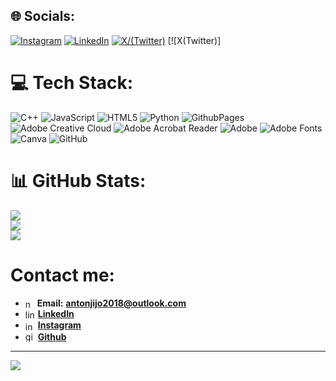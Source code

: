 
## 🌐 Socials:
[![Instagram](https://img.shields.io/badge/Instagram-%23E4405F.svg?logo=Instagram&logoColor=white)](https://instagram.com/_.celestial_spirit._) [![LinkedIn](https://img.shields.io/badge/LinkedIn-%230077B5.svg?logo=linkedin&logoColor=white)](https://www.linkedin.com/in/anton-j-678b302b5?utm_source=share&utm_campaign=share_via&utm_content=profile&utm_medium=android_app) [![X/(Twitter)](https://img.shields.io/badge/X-black.svg?logo=X&logoColor=white)](https://x.com/Anton_jijo) 
[![X(Twitter)]

# 💻 Tech Stack:
![C++](https://img.shields.io/badge/c++-%2300599C.svg?style=for-the-badge&logo=c%2B%2B&logoColor=white) ![JavaScript](https://img.shields.io/badge/javascript-%23323330.svg?style=for-the-badge&logo=javascript&logoColor=%23F7DF1E) ![HTML5](https://img.shields.io/badge/html5-%23E34F26.svg?style=for-the-badge&logo=html5&logoColor=white) ![Python](https://img.shields.io/badge/python-3670A0?style=for-the-badge&logo=python&logoColor=ffdd54) ![GithubPages](https://img.shields.io/badge/github%20pages-121013?style=for-the-badge&logo=github&logoColor=white) ![Adobe Creative Cloud](https://img.shields.io/badge/Adobe%20Creative%20Cloud-DA1F26.svg?style=for-the-badge&logo=Adobe%20Creative%20Cloud&logoColor=white) ![Adobe Acrobat Reader](https://img.shields.io/badge/Adobe%20Acrobat%20Reader-EC1C24.svg?style=for-the-badge&logo=Adobe%20Acrobat%20Reader&logoColor=white) ![Adobe](https://img.shields.io/badge/adobe-%23FF0000.svg?style=for-the-badge&logo=adobe&logoColor=white) ![Adobe Fonts](https://img.shields.io/badge/Adobe%20Fonts-000B1D.svg?style=for-the-badge&logo=Adobe%20Fonts&logoColor=white) ![Canva](https://img.shields.io/badge/Canva-%2300C4CC.svg?style=for-the-badge&logo=Canva&logoColor=white) ![GitHub](https://img.shields.io/badge/github-%23121011.svg?style=for-the-badge&logo=github&logoColor=white)
# 📊 GitHub Stats:
![](https://github-readme-stats.vercel.app/api?username=antonjijo&theme=dark&hide_border=false&include_all_commits=false&count_private=false)<br/>
![](https://github-readme-streak-stats.herokuapp.com/?user=antonjijo&theme=dark&hide_border=false)<br/>
![](https://github-readme-stats.vercel.app/api/top-langs/?username=antonjijo&theme=dark&hide_border=false&include_all_commits=false&count_private=false&layout=compact)
# Contact me:

- <img align=center width="15" height="15" src="https://img.icons8.com/material-rounded/FFFFFF/new-post.png" alt="new-post"/> **Email:** **antonjijo2018@outlook.com**
- <img align=center width="16" height="16" src="https://img.icons8.com/color/48/linkedin.png" alt="linkedin"/> <a href=https://www.linkedin.com/in/anton-j-678b302b5/ >**LinkedIn**</a>
- <img align=center width="16" height="16" src="https://img.icons8.com/fluency/48/instagram-new.png" alt="instagram-new"/> <a href=https://instagram.com/_.celestial_spirit._>**Instagram**</a>
- <img align=top width="16" height="16" src="https://img.icons8.com/sf-black/FFFFFF/github.png" alt="github"/> <a href=https://github.com/antonjijo>**Github**</a>
---
[![](https://visitcount.itsvg.in/api?id=antonjijo&icon=4&color=3)](https://visitcount.itsvg.in)

